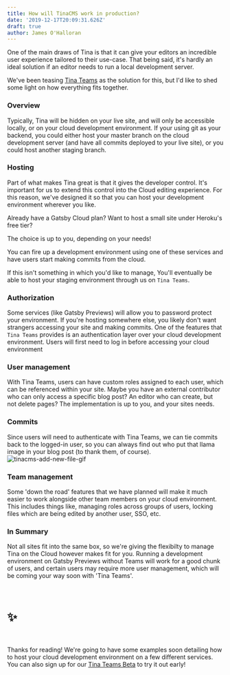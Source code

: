 ```yaml
---
title: How will TinaCMS work in production?
date: '2019-12-17T20:09:31.626Z'
draft: true
author: James O'Halloran
---
```


One of the main draws of Tina is that it can give your editors an incredible user experience tailored to their use-case. That being said, it's hardly an ideal solution if an editor needs to run a local development server.

We've been teasing [Tina Teams](/teams 'Tina Teams') as the solution for this, but I'd like to shed some light on how everything fits together.

### Overview

Typically, Tina will be hidden on your live site, and will only be accessible locally, or on your cloud development environment.
If your using git as your backend, you could either host your master branch on the cloud development server (and have all commits deployed to your live site), or you could host another staging branch.

### Hosting

Part of what makes Tina great is that it gives the developer control. It's important for us to extend this control into the Cloud editing experience. For this reason, we've designed it so that you can host your development environment wherever you like.

Already have a Gatsby Cloud plan?
Want to host a small site under Heroku's free tier?

The choice is up to you, depending on your needs!

You can fire up a development environment using one of these services and have users start making commits from the cloud.

If this isn't something in which you'd like to manage, You'll eventually be able to host your staging environment through us on `Tina Teams`.

### Authorization

Some services (like Gatsby Previews) will allow you to password protect your environment. If you're hosting somewhere else, you likely don't want strangers accessing your site and making commits. One of the features that `Tina Teams` provides is an authentication layer over your cloud development environment. Users will first need to log in before accessing your cloud environment

### User management

With Tina Teams, users can have custom roles assigned to each user, which can be referenced within your site.
Maybe you have an external contributor who can only access a specific blog post? An editor who can create, but not delete pages? The implementation is up to you, and your sites needs.

### Commits

Since users will need to authenticate with Tina Teams, we can tie commits back to the logged-in user, so you can always find out who put that llama image in your blog post (to thank them, of course).
![tinacms-add-new-file-gif](/img/rico-replacement.jpg)

### Team management

Some 'down the road' features that we have planned will make it much easier to work alongside other team members on your cloud environment. This includes things like, managing roles across groups of users, locking files which are being edited by another user, SSO, etc.

### In Summary

Not all sites fit into the same box, so we're giving the flexibilty to manage Tina on the Cloud however makes fit for you. Running a development environment on Gatsby Previews without Teams will work for a good chunk of users, and certain users may require more user management, which will be coming your way soon with 'Tina Teams'.

<br />

# ✨

<br />

Thanks for reading! We're going to have some examples soon detailing how to host your cloud development environment on a few different services. You can also sign up for our [Tina Teams Beta](http://tinacms.org/teams) to try it out early!

